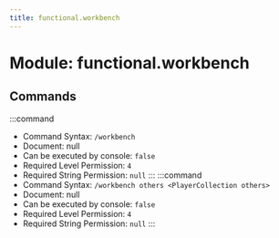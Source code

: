 ```yaml
---
title: functional.workbench
---
```



# Module: functional.workbench

## Commands
:::command
- Command Syntax: `/workbench`
- Document: null
- Can be executed by console: `false`
- Required Level Permission: `4`
- Required String Permission: `null`
:::
:::command
- Command Syntax: `/workbench others <PlayerCollection others>`
- Document: null
- Can be executed by console: `false`
- Required Level Permission: `4`
- Required String Permission: `null`
:::
